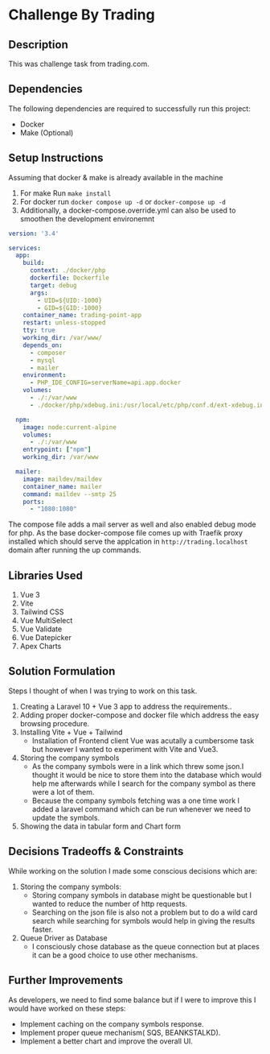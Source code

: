 # Challenge By Trading

## Description
This was challenge task from trading.com.

## Dependencies
The following dependencies are required to successfully run this project:
- Docker
- Make (Optional)


## Setup Instructions
Assuming that docker & make is already available in the machine
1. For make Run `make install`
2. For docker run `docker compose up -d` or `docker-compose up -d`
3. Additionally, a docker-compose.override.yml can also be used to smoothen the development environemnt
```yaml
version: '3.4'

services:
  app:
    build:
      context: ./docker/php
      dockerfile: Dockerfile
      target: debug
      args:
        - UID=${UID:-1000}
        - GID=${GID:-1000}
    container_name: trading-point-app
    restart: unless-stopped
    tty: true
    working_dir: /var/www/
    depends_on:
      - composer
      - mysql
      - mailer
    environment:
      - PHP_IDE_CONFIG=serverName=api.app.docker
    volumes:
      - ./:/var/www
      - ./docker/php/xdebug.ini:/usr/local/etc/php/conf.d/ext-xdebug.ini

  npm:
    image: node:current-alpine
    volumes:
      - ./:/var/www
    entrypoint: ["npm"]
    working_dir: /var/www

  mailer:
    image: maildev/maildev
    container_name: mailer
    command: maildev --smtp 25
    ports:
      - "1080:1080"

```
The compose file adds a mail server as well and also enabled debug mode for php. As the base docker-compose file comes up with Traefik proxy installed which should serve the applcation in `http://trading.localhost` domain after running the up commands.
## Libraries Used
1. Vue 3
2. Vite
3. Tailwind CSS
4. Vue MultiSelect
5. Vue Validate
6. Vue Datepicker
7. Apex Charts

## Solution Formulation
Steps I thought of when I was trying to work on this task.
1. Creating a Laravel 10 + Vue 3 app to address the requirements..
2. Adding proper docker-compose and docker file which address the easy browsing procedure.
3. Installing Vite + Vue + Tailwind
   - Installation of Frontend client Vue was acutally a cumbersome task but however I wanted to experiment with Vite and Vue3.
4. Storing the company symbols
    - As the company symbols were in a link which threw some json.I thought it would be nice to store them into the database which would help me afterwards while I search for the company symbol as there were a lot of them.
    - Because the company symbols fetching was a one time work I added a laravel command which can be run whenever we need to update the symbols. 
5. Showing the data in tabular form and Chart form

## Decisions Tradeoffs & Constraints
While working on the solution I made some conscious decisions which are:
1. Storing the company symbols:
   - Storing company symbols in database might be questionable but I wanted to reduce the number of http requests.
   - Searching on the json file is also not a problem but to do a wild card search while searching for symbols would help in giving the results faster.
2. Queue Driver as Database
    - I consciously chose database as the queue connection but at places it can be a good choice to use other mechanisms.

## Further Improvements
As developers, we need to find some balance but if I were to improve this I would have worked on these steps:
- Implement caching on the company symbols response.
- Implement proper queue mechanism( SQS, BEANKSTALKD).
- Implement a better chart and improve the overall UI.

